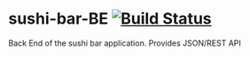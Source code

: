 # sushi-bar-BE [![Build Status](https://api.travis-ci.org/egch/sushi-bar-BE.svg?branch=master)](https://travis-ci.org/egch/sushi-bar-BE)
Back End of the sushi bar application. Provides JSON/REST API
